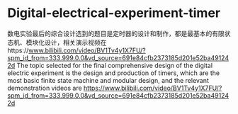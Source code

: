 # Digital-electrical-experiment-timer
数电实验最后的综合设计选到的题目是定时器的设计和制作，都是最基本的有限状态机、模块化设计，相关演示视频在https://www.bilibili.com/video/BV1Tv4y1X7FU/?spm_id_from=333.999.0.0&vd_source=691e84cfb2373185d201e52ba491242d
The topic selected for the final comprehensive design of the digital electric experiment is the design and production of timers, which are the most basic finite state machine and modular design, and the relevant demonstration videos are https://www.bilibili.com/video/BV1Tv4y1X7FU/?spm_id_from=333.999.0.0&vd_source=691e84cfb2373185d201e52ba491242d
